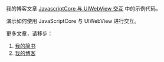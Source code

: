 我的博客文章 [JavascriptCore 与 UIWebView 交互]() 中的示例代码。

演示如何使用 JavaScriptCore 与 UIWebView 进行交互。

更多文章，请移步：
  1. [我的简书](http://www.jianshu.com/users/3b40e55ec6d5/latest_articles)
  2. [我的博客](http://www.swiftyper.com/)
